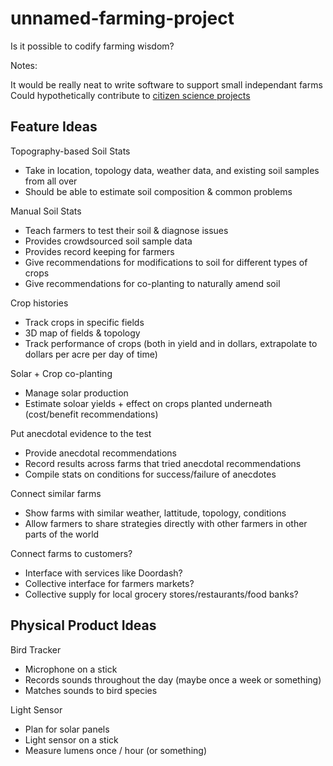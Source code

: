 # unnamed-farming-project

Is it possible to codify farming wisdom?

Notes:

It would be really neat to write software to support small independant farms 
Could hypothetically contribute to [citizen science projects](https://www.nationalgeographic.org/idea/citizen-science-projects/?page=3)

## Feature Ideas

Topography-based Soil Stats

- Take in location, topology data, weather data, and existing soil samples from all over
- Should be able to estimate soil composition & common problems

Manual Soil Stats

- Teach farmers to test their soil & diagnose issues
- Provides crowdsourced soil sample data
- Provides record keeping for farmers
- Give recommendations for modifications to soil for different types of crops
- Give recommendations for co-planting to naturally amend soil

Crop histories

- Track crops in specific fields
- 3D map of fields & topology
- Track performance of crops (both in yield and in dollars, extrapolate to dollars per acre per day of time)

Solar + Crop co-planting

- Manage solar production
- Estimate soloar yields + effect on crops planted underneath (cost/benefit recommendations)

Put anecdotal evidence to the test

- Provide anecdotal recommendations
- Record results across farms that tried anecdotal recommendations
- Compile stats on conditions for success/failure of anecdotes

Connect similar farms

- Show farms with similar weather, lattitude, topology, conditions
- Allow farmers to share strategies directly with other farmers in other parts of the world

Connect farms to customers?

- Interface with services like Doordash?
- Collective interface for farmers markets?
- Collective supply for local grocery stores/restaurants/food banks?

## Physical Product Ideas

Bird Tracker

- Microphone on a stick
- Records sounds throughout the day (maybe once a week or something)
- Matches sounds to bird species

Light Sensor

- Plan for solar panels
- Light sensor on a stick
- Measure lumens once / hour (or something)
